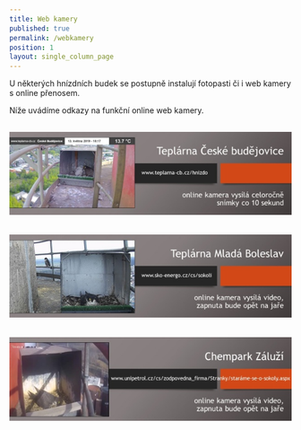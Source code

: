 ```yaml
---
title: Web kamery
published: true
permalink: /webkamery
position: 1
layout: single_column_page
---
```

U některých hnízdních budek se postupně instalují fotopasti či i web kamery s online přenosem. 

Níže uvádíme odkazy na funkční online web kamery.

## [![Teplárna České Budějovice](/media/kartička_kamera_cb.jpg)](http://www.teplarna-cb.cz/hnizdo)

## [![Teplárna Mladá Boleslav](/media/kartička_kamera_mb.jpg)](http://sko-energo.cz/cs/sokoli)

## [![Chempark Záluží](/media/kartička_zaluzi.jpg)](https://www.unipetrol.cz/cs/zodpovedna_firma/Stranky/Starame-se-o-sokoly.aspx)
